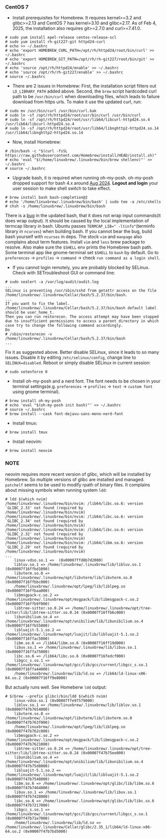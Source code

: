 ### CentOS 7

- Install prerequisites for Homebrew. It requires kernel>=3.2 and glibc>=2.13 and CentOS 7 has kernel=3.10 and glibc=2.17. As of Feb 4, 2025, the installation also requires git>=2.7.0 and curl>=7.41.0.
```
# sudo yum install epel-release centos-release-scl
# sudo yum install rh-git227-git httpd24-curl
# echo >> ~/.bashrc
# echo 'export HOMEBREW_CURL_PATH=/opt/rh/httpd24/root/bin/curl' >> ~/.bashrc
# echo 'export HOMEBREW_GIT_PATH=/opt/rh/rh-git227/root/bin/git' >> ~/.bashrc
# echo 'source /opt/rh/httpd24/enable' >> ~/.bashrc
# echo 'source /opt/rh/rh-git227/enable' >> ~/.bashrc
# source ~/.bashrc
```

- There are 2 issues in Homebrew: First, the installation script filters out `LD_LIBRARY_PATH` added above. Second, the `brew` script hardcoded curl path to be `/usr/bin/curl` when downloading files, which leads to failure download from https urls. To make it use the updated curl, run:
```
# sudo mv /usr/bin/curl /usr/bin/curl.bak
# sudo ln -sf /opt/rh/httpd24/root/usr/bin/curl /usr/bin/curl
# sudo ln -sf /opt/rh/httpd24/root/usr/lib64/libcurl-httpd24.so.4 /usr/lib64/libcurl-httpd24.so.4
# sudo ln -sf /opt/rh/httpd24/root/usr/lib64/libnghttp2-httpd24.so.14 /usr/lib64/libnghttp2-httpd24.so.14
```

- Now, install Homebrew:
```
# /bin/bash -c "$(curl -fsSL https://raw.githubusercontent.com/Homebrew/install/HEAD/install.sh)"
# echo 'eval "$(/home/linuxbrew/.linuxbrew/bin/brew shellenv)"' >> ~/.bashrc
# source ~/.bashrc
```

- Upgrade bash, it is required when running oh-my-posh. oh-my-posh dropped support for bash 4.x around [Aug 2024](https://github.com/JanDeDobbeleer/oh-my-posh/issues/5685). **Logout and login** your user session to make shell switch to take effect.
```
# brew install bash bash-completion@2
# echo '/home/linuxbrew/.linuxbrew/bin/bash' | sudo tee -a /etc/shells
# chsh -s /home/linuxbrew/.linuxbrew/bin/bash
```
There is a [bug](https://github.com/Homebrew/homebrew-core/issues/158667) in the updated bash, that it does not wrap input commands(it does wrap output). It should be caused by the local implementation of termcap library in bash. Ubuntu passes `TERMCAP_LIB=" -ltinfo"`(terminfo library in `ncurses`) when building bash. If you cannot bear the bug, build bash yourself with `ncurses` in deps. The stock `vim` and `manpage` also complains about term features. Install `vim` and `less` brew package to resolve.
Also make sure the `$SHELL` env prints the Homebrew bash path. Some terminal app like gnome-terminal set `$SHELL` to `bash` by default. Go to `preferences` -> `profiles` -> `command` -> check `run command as a login shell`.

- If you cannot login remotely, you are probably blocked by SELinux. Check with SETroubleshoot GUI or command line:
```
# sudo sealert -a /var/log/audit/audit.log
...
SELinux is preventing /usr/sbin/sshd from getattr access on the file /home/linuxbrew/.linuxbrew/Cellar/bash/5.2.37/bin/bash.
...
If you want to fix the label.
/home/linuxbrew/.linuxbrew/Cellar/bash/5.2.37/bin/bash default label should be user_home_t.
Then you can run restorecon. The access attempt may have been stopped due to insufficient permissions to access a parent directory in which case try to change the following command accordingly.
Do
# /sbin/restorecon -v /home/linuxbrew/.linuxbrew/Cellar/bash/5.2.37/bin/bash
...
```
Fix it as suggested above. Better disable SELinux, since it leads to so many issues. Disable it by editing `/etc/selinux/config`, change line to `SELINUX=disabled`. Reboot or simply disable SELinux in current session:
```
# sudo setenforce 0
```

- Install oh-my-posh and a nerd font. The font needs to be chosen in your terminal settings(e.g. `preferences` -> `profiles` -> `text` -> `custom font` using gnome terminal).
```
# brew install oh-my-posh
# echo 'eval "$(oh-my-posh init bash)"' >> ~/.bashrc
# source ~/.bashrc
# brew install --cask font-dejavu-sans-mono-nerd-font
```
- Install tmux:
```
# brew install tmux
```
- Install neovim:
```
# brew install neovim
```

### NOTE

neovim requires more recent version of glibc, which will be installed by Homebrew. So multiple versions of glibc are installed and managed. `patchelf` seems to be used to modify rpath of binary files.
It complains about missing symbols when running system `ldd`:
```
# ldd $(which nvim)
/home/linuxbrew/.linuxbrew/bin/nvim: /lib64/libc.so.6: version `GLIBC_2.33' not found (required by /home/linuxbrew/.linuxbrew/bin/nvim)
/home/linuxbrew/.linuxbrew/bin/nvim: /lib64/libc.so.6: version `GLIBC_2.34' not found (required by /home/linuxbrew/.linuxbrew/bin/nvim)
/home/linuxbrew/.linuxbrew/bin/nvim: /lib64/libc.so.6: version `GLIBC_2.32' not found (required by /home/linuxbrew/.linuxbrew/bin/nvim)
/home/linuxbrew/.linuxbrew/bin/nvim: /lib64/libm.so.6: version `GLIBC_2.29' not found (required by /home/linuxbrew/.linuxbrew/bin/nvim)
...
	linux-vdso.so.1 =>  (0x00007ffd8b7d2000)
	libluv.so.1 => /home/linuxbrew/.linuxbrew/lib/libluv.so.1 (0x00007f16ffbd1000)
	libvterm.so.0 => /home/linuxbrew/.linuxbrew/opt/libvterm/lib/libvterm.so.0 (0x00007f16ffbbc000)
	/home/linuxbrew/.linuxbrew/opt/lpeg/lib/liblpeg.so (0x00007f16ffbaa000)
	libmsgpack-c.so.2 => /home/linuxbrew/.linuxbrew/opt/msgpack/lib/libmsgpack-c.so.2 (0x00007f16ffb9f000)
	libtree-sitter.so.0.24 => /home/linuxbrew/.linuxbrew/opt/tree-sitter/lib/libtree-sitter.so.0.24 (0x00007f16ffb6c000)
	libunibilium.so.4 => /home/linuxbrew/.linuxbrew/opt/unibilium/lib/libunibilium.so.4 (0x00007f16ffb55000)
	libluajit-5.1.so.2 => /home/linuxbrew/.linuxbrew/opt/luajit/lib/libluajit-5.1.so.2 (0x00007f16ffac5000)
	libm.so.6 => /lib64/libm.so.6 (0x00007f16ff19d000)
	libuv.so.1 => /home/linuxbrew/.linuxbrew/lib/libuv.so.1 (0x00007f16ffa75000)
	libc.so.6 => /lib64/libc.so.6 (0x00007f16fedcf000)
	libgcc_s.so.1 => /home/linuxbrew/.linuxbrew/opt/gcc/lib/gcc/current/libgcc_s.so.1 (0x00007f16ffa44000)
	/home/linuxbrew/.linuxbrew/lib/ld.so => /lib64/ld-linux-x86-64.so.2 (0x00007f16ff9e8000)
```
But actually runs well. See Homeberw `ldd` output:
```
# $(brew --prefix glibc)/bin/ldd $(which nvim)
	linux-vdso.so.1 (0x00007ffe97579000)
	libluv.so.1 => /home/linuxbrew/.linuxbrew/lib/libluv.so.1 (0x00007f47b7654000)
	libvterm.so.0 => /home/linuxbrew/.linuxbrew/opt/libvterm/lib/libvterm.so.0 (0x00007f47b763f000)
	/home/linuxbrew/.linuxbrew/opt/lpeg/lib/liblpeg.so (0x00007f47b762c000)
	libmsgpack-c.so.2 => /home/linuxbrew/.linuxbrew/opt/msgpack/lib/libmsgpack-c.so.2 (0x00007f47b7621000)
	libtree-sitter.so.0.24 => /home/linuxbrew/.linuxbrew/opt/tree-sitter/lib/libtree-sitter.so.0.24 (0x00007f47b75ee000)
	libunibilium.so.4 => /home/linuxbrew/.linuxbrew/opt/unibilium/lib/libunibilium.so.4 (0x00007f47b75d8000)
	libluajit-5.1.so.2 => /home/linuxbrew/.linuxbrew/opt/luajit/lib/libluajit-5.1.so.2 (0x00007f47b7548000)
	libm.so.6 => /home/linuxbrew/.linuxbrew/opt/glibc/lib/libm.so.6 (0x00007f47b7464000)
	libuv.so.1 => /home/linuxbrew/.linuxbrew/lib/libuv.so.1 (0x00007f47b7428000)
	libc.so.6 => /home/linuxbrew/.linuxbrew/opt/glibc/lib/libc.so.6 (0x00007f47b7217000)
	libgcc_s.so.1 => /home/linuxbrew/.linuxbrew/opt/gcc/lib/gcc/current/libgcc_s.so.1 (0x00007f47b71e7000)
	/home/linuxbrew/.linuxbrew/lib/ld.so => /home/linuxbrew/.linuxbrew/Cellar/glibc/2.35_1/lib64/ld-linux-x86-64.so.2 (0x00007f47b7bd5000)
```

